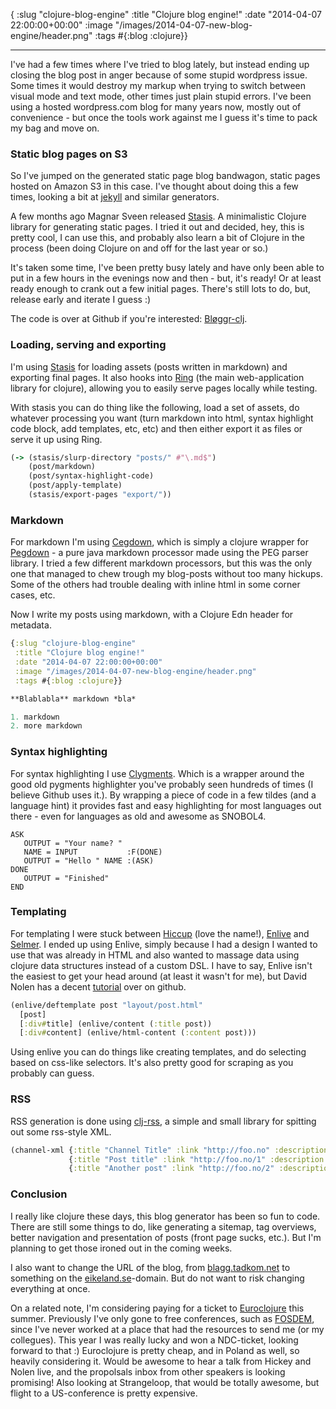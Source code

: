 { :slug "clojure-blog-engine"
  :title "Clojure blog engine!"
  :date "2014-04-07 22:00:00+00:00"
  :image "/images/2014-04-07-new-blog-engine/header.png"
  :tags #{:blog :clojure}}

------

I've had a few times where I've tried to blog lately, but instead ending up
closing the blog post in anger because of some stupid wordpress issue.
Some times it would destroy my markup when trying to switch between
visual mode and text mode, other times just plain stupid errors. I've
been using a hosted wordpress.com blog for many years now, mostly out
of convenience - but once the tools work against me I guess it's time
to pack my bag and move on.

### Static blog pages on S3 ###

So I've jumped on the generated static page blog bandwagon, static
pages hosted on Amazon S3 in this case. I've thought about doing this
a few times, looking a bit at [jekyll](http://jekyllrb.com/) and
similar generators.

A few months ago Magnar Sveen released
[Stasis](https://github.com/magnars/stasis). A minimalistic Clojure library for
generating static pages. I tried it out and decided, hey, this is
pretty cool, I can use this, and probably also learn a bit of Clojure
in the process (been doing Clojure on and off for the last year or
so.)

It's taken some time, I've been pretty busy lately and have only been able to
put in a few hours in the evenings now and then - but, it's
ready! Or at least ready enough to crank out a few initial pages.
There's still lots to do, but, release early and iterate I guess :)

The code is over at Github if you're interested:
[Bløggr-clj](https://github.com/stianeikeland/bloggr-clj).

### Loading, serving and exporting ###

I'm using [Stasis](https://github.com/magnars/stasis) for loading
assets (posts written in markdown) and exporting final pages. It also
hooks into [Ring](https://github.com/ring-clojure/ring) (the main
web-application library for clojure), allowing you to easily serve pages locally while testing.

With stasis you can do thing like the following, load a set of assets,
do whatever processing you want (turn markdown into html, syntax
highlight code block, add templates, etc, etc) and then either export
it as files or serve it up using Ring.

~~~ clojure
(-> (stasis/slurp-directory "posts/" #"\.md$")
    (post/markdown)
    (post/syntax-highlight-code)
    (post/apply-template)
    (stasis/export-pages "export/"))
~~~

### Markdown ###

For markdown I'm using [Cegdown](https://github.com/Raynes/cegdown),
which is simply a clojure wrapper for
[Pegdown](https://github.com/sirthias/pegdown) - a pure java markdown
processor made using the PEG parser library. I tried a few different
markdown processors, but this was the only one that managed to chew
trough my blog-posts without too many hickups. Some of the others had
trouble dealing with inline html in some corner cases, etc.

Now I write my posts using markdown, with a Clojure Edn header for
metadata.

~~~ clojure
{:slug "clojure-blog-engine"
 :title "Clojure blog engine!"
 :date "2014-04-07 22:00:00+00:00"
 :image "/images/2014-04-07-new-blog-engine/header.png"
 :tags #{:blog :clojure}}

**Blablabla** markdown *bla*

1. markdown
2. more markdown
~~~

### Syntax highlighting ###

For syntax highlighting I use
[Clygments](https://github.com/bfontaine/clygments). Which is a
wrapper around the good old pygments highlighter you've probably seen
hundreds of times (I believe Github uses it.). By wrapping a piece of
code in a few tildes (and a language hint) it provides fast and easy
highlighting for most languages out there - even for languages as old
and awesome as SNOBOL4.

~~~ snobol
ASK
   OUTPUT = "Your name? "
   NAME = INPUT           :F(DONE)
   OUTPUT = "Hello " NAME :(ASK)
DONE
   OUTPUT = "Finished"
END
~~~

### Templating ###

For templating I were stuck between
[Hiccup](https://github.com/weavejester/hiccup) (love the name!),
[Enlive](https://github.com/cgrand/enlive) and
[Selmer](https://github.com/yogthos/Selmer). I ended up using Enlive,
simply because I had a design I wanted to use that was already in
HTML and also wanted to massage data using clojure data structures
instead of a custom DSL. I have to say, Enlive isn't the easiest to get
your head around (at least it wasn't for me), but David Nolen has a
decent [tutorial](https://github.com/swannodette/enlive-tutorial/)
over on github.

~~~ clojure
(enlive/deftemplate post "layout/post.html"
  [post]
  [:div#title] (enlive/content (:title post))
  [:div#content] (enlive/html-content (:content post)))
~~~

Using enlive you can do things like creating templates, and do
selecting based on css-like selectors. It's also pretty good for
scraping as you probably can guess.

### RSS ###

RSS generation is done using
[clj-rss](https://github.com/yogthos/clj-rss), a simple and small
library for spitting out some rss-style XML.

``` clojure
(channel-xml {:title "Channel Title" :link "http://foo.no" :description "Channel desc"}
             {:title "Post title" :link "http://foo.no/1" :description "Content" :author "a@b.no"}
             {:title "Another post" :link "http://foo.no/2" :description "More content" :author "a@b.no"})
```

### Conclusion ###

I really like clojure these days, this blog generator has been
so fun to code. There are still some things to do, like
generating a sitemap, tag overviews, better navigation and
presentation of posts (front page sucks, etc.). But I'm planning to
get those ironed out in the coming weeks.

I also want to change the URL of the blog, from
[blagg.tadkom.net](http://blagg.tadkom.net) to something on the
[eikeland.se](http://eikeland.se)-domain. But do not want to risk
changing everything at once.

On a related note, I'm considering paying for a ticket to [Euroclojure](http://euroclojure.com/2014/)
this summer. Previously I've only gone to free conferences, such as
[FOSDEM](https://fosdem.org/2014/), since I've never worked at a place
that had the resources to send me (or my collegues). This year I was
really lucky and won a NDC-ticket, looking forward to that :)
Euroclojure is pretty cheap, and in Poland as well, so heavily considering it.
Would be awesome to hear a talk from Hickey and Nolen live, and the propolsals
inbox from other speakers is looking promising! Also looking at
Strangeloop, that would be totally awesome, but flight to a
US-conference is pretty expensive.
